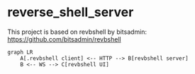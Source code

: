 # reverse_shell_server

This project is based on revbshell by bitsadmin: https://github.com/bitsadmin/revbshell

```mermaid
graph LR
    A[.revbshell client] <-- HTTP --> B[revbshell server]
    B <-- WS --> C[revbshell UI]


```
